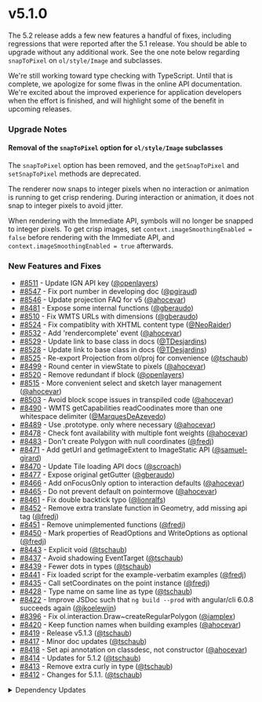 # v5.1.0

The 5.2 release adds a few new features a handful of fixes, including regressions that were reported after the 5.1 release.  You should be able to upgrade without any additional work.  See the one note below regarding `snapToPixel` on `ol/style/Image` and subclasses.

We're still working toward type checking with TypeScript.  Until that is complete, we apologize for some flwas in the online API documentation.  We're excited about the improved experience for application developers when the effort is finished, and will highlight some of the benefit in upcoming releases.

### Upgrade Notes

#### Removal of the `snapToPixel` option for `ol/style/Image` subclasses

The `snapToPixel` option has been removed, and the `getSnapToPixel` and `setSnapToPixel` methods are deprecated.

The renderer now snaps to integer pixels when no interaction or animation is running to get crisp rendering. During interaction or animation, it does not snap to integer pixels to avoid jitter.

When rendering with the Immediate API, symbols will no longer be snapped to integer pixels. To get crisp images, set `context.imageSmoothingEnabled = false` before rendering with the Immediate API, and `context.imageSmoothingEnabled = true` afterwards.

### New Features and Fixes

 * [#8511](https://github.com/openlayers/openlayers/pull/8511) - Update IGN API key ([@openlayers](https://github.com/openlayers))
 * [#8547](https://github.com/openlayers/openlayers/pull/8547) - Fix port number in developing doc ([@pgiraud](https://github.com/pgiraud))
 * [#8546](https://github.com/openlayers/openlayers/pull/8546) - Update projection FAQ for v5 ([@ahocevar](https://github.com/ahocevar))
 * [#8481](https://github.com/openlayers/openlayers/pull/8481) - Expose some internal functions ([@gberaudo](https://github.com/gberaudo))
 * [#8510](https://github.com/openlayers/openlayers/pull/8510) - Fix WMTS URLs with dimensions ([@gberaudo](https://github.com/gberaudo))
 * [#8524](https://github.com/openlayers/openlayers/pull/8524) - Fix compatiblity with XHTML content type ([@NeoRaider](https://github.com/NeoRaider))
 * [#8532](https://github.com/openlayers/openlayers/pull/8532) - Add 'rendercomplete' event ([@ahocevar](https://github.com/ahocevar))
 * [#8529](https://github.com/openlayers/openlayers/pull/8529) - Update link to base class in docs ([@TDesjardins](https://github.com/TDesjardins))
 * [#8528](https://github.com/openlayers/openlayers/pull/8528) - Update link to base class in docs ([@TDesjardins](https://github.com/TDesjardins))
 * [#8525](https://github.com/openlayers/openlayers/pull/8525) - Re-export Projection from ol/proj for convenience ([@tschaub](https://github.com/tschaub))
 * [#8499](https://github.com/openlayers/openlayers/pull/8499) - Round center in viewState to pixels ([@ahocevar](https://github.com/ahocevar))
 * [#8520](https://github.com/openlayers/openlayers/pull/8520) - Remove redundant if block ([@openlayers](https://github.com/openlayers))
 * [#8515](https://github.com/openlayers/openlayers/pull/8515) - More convenient select and sketch layer management ([@ahocevar](https://github.com/ahocevar))
 * [#8503](https://github.com/openlayers/openlayers/pull/8503) - Avoid block scope issues in transpiled code ([@ahocevar](https://github.com/ahocevar))
 * [#8490](https://github.com/openlayers/openlayers/pull/8490) - WMTS getCapabilities readCoodinates more than one whitespace delimiter ([@MarquesDeAzevedo](https://github.com/MarquesDeAzevedo))
 * [#8489](https://github.com/openlayers/openlayers/pull/8489) - Use .prototype. only where necessary ([@ahocevar](https://github.com/ahocevar))
 * [#8478](https://github.com/openlayers/openlayers/pull/8478) - Check font availability with multiple font weights ([@ahocevar](https://github.com/ahocevar))
 * [#8483](https://github.com/openlayers/openlayers/pull/8483) - Don't create Polygon with null coordinates ([@fredj](https://github.com/fredj))
 * [#8471](https://github.com/openlayers/openlayers/pull/8471) - Add getUrl and getImageExtent to ImageStatic API ([@samuel-girard](https://github.com/samuel-girard))
 * [#8470](https://github.com/openlayers/openlayers/pull/8470) - Update Tile loading API docs ([@scroach](https://github.com/scroach))
 * [#8477](https://github.com/openlayers/openlayers/pull/8477) - Expose original getGutter ([@gberaudo](https://github.com/gberaudo))
 * [#8466](https://github.com/openlayers/openlayers/pull/8466) - Add onFocusOnly option to interaction defaults ([@ahocevar](https://github.com/ahocevar))
 * [#8465](https://github.com/openlayers/openlayers/pull/8465) - Do not prevent default on pointermove ([@ahocevar](https://github.com/ahocevar))
 * [#8461](https://github.com/openlayers/openlayers/pull/8461) - Fix double backtick typo ([@lionralfs](https://github.com/lionralfs))
 * [#8452](https://github.com/openlayers/openlayers/pull/8452) - Remove extra translate function in Geometry, add missing api tag ([@fredj](https://github.com/fredj))
 * [#8451](https://github.com/openlayers/openlayers/pull/8451) - Remove unimplemented functions ([@fredj](https://github.com/fredj))
 * [#8450](https://github.com/openlayers/openlayers/pull/8450) - Mark properties of ReadOptions and WriteOptions as optional ([@fredj](https://github.com/fredj))
 * [#8443](https://github.com/openlayers/openlayers/pull/8443) - Explicit void ([@tschaub](https://github.com/tschaub))
 * [#8437](https://github.com/openlayers/openlayers/pull/8437) - Avoid shadowing EventTarget ([@tschaub](https://github.com/tschaub))
 * [#8439](https://github.com/openlayers/openlayers/pull/8439) - Fewer dots in types ([@tschaub](https://github.com/tschaub))
 * [#8441](https://github.com/openlayers/openlayers/pull/8441) - Fix loaded script for the example-verbatim examples ([@fredj](https://github.com/fredj))
 * [#8435](https://github.com/openlayers/openlayers/pull/8435) - Call setCoordinates on the point instance ([@fredj](https://github.com/fredj))
 * [#8428](https://github.com/openlayers/openlayers/pull/8428) - Type name on same line as type ([@tschaub](https://github.com/tschaub))
 * [#8422](https://github.com/openlayers/openlayers/pull/8422) - Improve JSDoc such that `ng build --prod` with angular/cli 6.0.8 succeeds again ([@jkoelewijn](https://github.com/jkoelewijn))
 * [#8396](https://github.com/openlayers/openlayers/pull/8396) - Fix ol.interaction.Draw~createRegularPolygon ([@iamplex](https://github.com/iamplex))
 * [#8420](https://github.com/openlayers/openlayers/pull/8420) - Keep function names when building examples ([@ahocevar](https://github.com/ahocevar))
 * [#8419](https://github.com/openlayers/openlayers/pull/8419) - Release v5.1.3 ([@tschaub](https://github.com/tschaub))
 * [#8417](https://github.com/openlayers/openlayers/pull/8417) - Minor doc updates ([@tschaub](https://github.com/tschaub))
 * [#8418](https://github.com/openlayers/openlayers/pull/8418) - Set api annotation on classdesc, not constructor ([@ahocevar](https://github.com/ahocevar))
 * [#8414](https://github.com/openlayers/openlayers/pull/8414) - Updates for 5.1.2 ([@tschaub](https://github.com/tschaub))
 * [#8413](https://github.com/openlayers/openlayers/pull/8413) - Remove extra curly in type ([@tschaub](https://github.com/tschaub))
 * [#8412](https://github.com/openlayers/openlayers/pull/8412) - Changes for 5.1.1. ([@tschaub](https://github.com/tschaub))


<details>
  <summary>Dependency Updates</summary>

 * [#8543](https://github.com/openlayers/openlayers/pull/8543) - Update rollup to the latest version 🚀 ([@openlayers](https://github.com/openlayers))
 * [#8541](https://github.com/openlayers/openlayers/pull/8541) - Update proj4 to the latest version 🚀 ([@openlayers](https://github.com/openlayers))
 * [#8542](https://github.com/openlayers/openlayers/pull/8542) - Update rollup-plugin-commonjs to the latest version 🚀 ([@openlayers](https://github.com/openlayers))
 * [#8533](https://github.com/openlayers/openlayers/pull/8533) - Update webpack to the latest version 🚀 ([@openlayers](https://github.com/openlayers))
 * [#8530](https://github.com/openlayers/openlayers/pull/8530) - Update webpack to the latest version 🚀 ([@openlayers](https://github.com/openlayers))
 * [#8522](https://github.com/openlayers/openlayers/pull/8522) - Update marked to the latest version 🚀 ([@openlayers](https://github.com/openlayers))
 * [#8505](https://github.com/openlayers/openlayers/pull/8505) - Update karma to the latest version 🚀 ([@openlayers](https://github.com/openlayers))
 * [#8501](https://github.com/openlayers/openlayers/pull/8501) - Update rollup-plugin-commonjs to the latest version 🚀 ([@openlayers](https://github.com/openlayers))
 * [#8495](https://github.com/openlayers/openlayers/pull/8495) - Update rollup to the latest version 🚀 ([@openlayers](https://github.com/openlayers))
 * [#8493](https://github.com/openlayers/openlayers/pull/8493) - Update clean-css-cli to the latest version 🚀 ([@openlayers](https://github.com/openlayers))
 * [#8491](https://github.com/openlayers/openlayers/pull/8491) - Update rollup to the latest version 🚀 ([@openlayers](https://github.com/openlayers))
 * [#8486](https://github.com/openlayers/openlayers/pull/8486) - Update webpack to the latest version 🚀 ([@openlayers](https://github.com/openlayers))
 * [#8476](https://github.com/openlayers/openlayers/pull/8476) - Update webpack to the latest version 🚀 ([@openlayers](https://github.com/openlayers))
 * [#8475](https://github.com/openlayers/openlayers/pull/8475) - Update clean-css-cli to the latest version 🚀 ([@openlayers](https://github.com/openlayers))
 * [#8469](https://github.com/openlayers/openlayers/pull/8469) - Update rollup to the latest version 🚀 ([@openlayers](https://github.com/openlayers))
 * [#8453](https://github.com/openlayers/openlayers/pull/8453) - Update webpack to the latest version 🚀 ([@openlayers](https://github.com/openlayers))
 * [#8447](https://github.com/openlayers/openlayers/pull/8447) - Update rollup-plugin-commonjs to the latest version 🚀 ([@openlayers](https://github.com/openlayers))
 * [#8426](https://github.com/openlayers/openlayers/pull/8426) - Update webpack to the latest version 🚀 ([@openlayers](https://github.com/openlayers))


</details>
